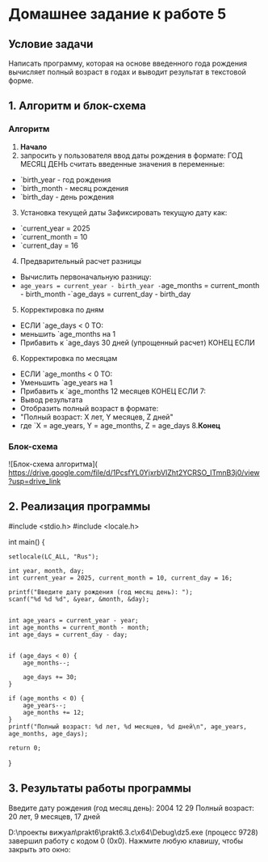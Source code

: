# Домашнее задание к работе 5

## Условие задачи
Написать программу, которая на основе введенного года рождения вычисляет полный возраст в годах и выводит результат в текстовой форме.

## 1. Алгоритм и блок-схема

### Алгоритм
1. **Начало**
2. запросить у пользователя ввод даты рождения в формате: ГОД МЕСЯЦ ДЕНЬ
 считать введенные значения в переменные:
 - `birth_year - год рождения
 - `birth_month - месяц рождения
 - `birth_day - день рождения
3. Установка текущей даты
 Зафиксировать текущую дату как:
 - `current_year = 2025
 - `current_month = 10
 - `current_day = 16
4. Предварительный расчет разницы
 - Вычислить первоначальную разницу:
 - `age_years = current_year - birth_year
 -`age_months = current_month - birth_month
 -`age_days = current_day - birth_day
5. Корректировка по дням
 - ЕСЛИ `age_days < 0 ТО:
 - меньшить `age_months на 1
 - Прибавить к `age_days 30 дней (упрощенный расчет)
КОНЕЦ ЕСЛИ
6. Корректировка по месяцам
 - ЕСЛИ `age_months < 0 ТО:
 - Уменьшить `age_years на 1
 - Прибавить к `age_months 12 месяцев
КОНЕЦ ЕСЛИ
7: 
 - Вывод результата
 - Отобразить полный возраст в формате:
 - "Полный возраст: X лет, Y месяцев, Z дней"
 - где `X = age_years, Y = age_months, Z = age_days
8.**Конец**


### Блок-схема
![Блок-схема алгоритма](
https://drive.google.com/file/d/1PcsfYL0YjxrbVIZht2YCRSO_ITmnB3j0/view?usp=drive_link


## 2. Реализация программы

#include <stdio.h>
#include <locale.h>

int main()
{

    setlocale(LC_ALL, "Rus");

    int year, month, day;
    int current_year = 2025, current_month = 10, current_day = 16;

    printf("Введите дату рождения (год месяц день): ");
    scanf("%d %d %d", &year, &month, &day);

 
    int age_years = current_year - year;
    int age_months = current_month - month;
    int age_days = current_day - day;


    if (age_days < 0) {
        age_months--;

        age_days += 30;
    }

    if (age_months < 0) {
        age_years--;
        age_months += 12;
    }
    printf("Полный возраст: %d лет, %d месяцев, %d дней\n", age_years, age_months, age_days);

    return 0;
}


## 3. Результаты работы программы 
Введите дату рождения (год месяц день): 2004 12 29
Полный возраст: 20 лет, 9 месяцев, 17 дней

D:\проекты вижуал\prakt6\prakt6.3.c\x64\Debug\dz5.exe (процесс 9728) завершил работу с кодом 0 (0x0).
Нажмите любую клавишу, чтобы закрыть это окно: